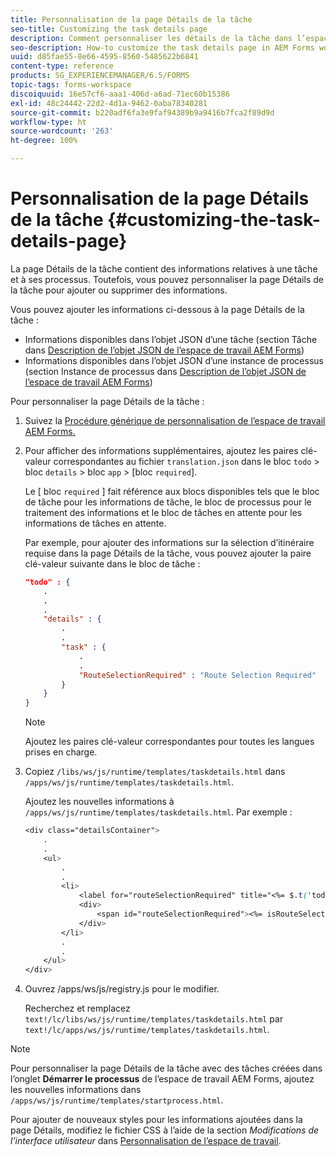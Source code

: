 ```yaml
---
title: Personnalisation de la page Détails de la tâche
seo-title: Customizing the task details page
description: Comment personnaliser les détails de la tâche dans l’espace de travail AEM Forms pour modifier les informations par défaut affichées relatives à une tâche.
seo-description: How-to customize the task details page in AEM Forms workspace to modify the default information displayed about a task.
uuid: d85fae55-8e66-4595-8560-5485622b6841
content-type: reference
products: SG_EXPERIENCEMANAGER/6.5/FORMS
topic-tags: forms-workspace
discoiquuid: 16e57cf6-aaa1-406d-a6ad-71ec60b15386
exl-id: 48c24442-22d2-4d1a-9462-0aba78340281
source-git-commit: b220adf6fa3e9faf94389b9a9416b7fca2f89d9d
workflow-type: ht
source-wordcount: '263'
ht-degree: 100%

---
```


# Personnalisation de la page Détails de la tâche {#customizing-the-task-details-page}

La page Détails de la tâche contient des informations relatives à une tâche et à ses processus. Toutefois, vous pouvez personnaliser la page Détails de la tâche pour ajouter ou supprimer des informations.

Vous pouvez ajouter les informations ci-dessous à la page Détails de la tâche :

* Informations disponibles dans l’objet JSON d’une tâche (section Tâche dans [Description de l’objet JSON de l’espace de travail AEM Forms](/help/forms/using/html-workspace-json-object-description.md))
* Informations disponibles dans l’objet JSON d’une instance de processus (section Instance de processus dans [Description de l’objet JSON de l’espace de travail AEM Forms](/help/forms/using/html-workspace-json-object-description.md))

Pour personnaliser la page Détails de la tâche :

1. Suivez la [Procédure générique de personnalisation de l’espace de travail AEM Forms.](/help/forms/using/generic-steps-html-workspace-customization.md) 
1. Pour afficher des informations supplémentaires, ajoutez les paires clé-valeur correspondantes au fichier `translation.json` dans le bloc `todo` > bloc `details` > bloc `app` > [bloc `required`].

   Le [ bloc `required` ] fait référence aux blocs disponibles tels que le bloc de tâche pour les informations de tâche, le bloc de processus pour le traitement des informations et le bloc de tâches en attente pour les informations de tâches en attente.

   Par exemple, pour ajouter des informations sur la sélection d’itinéraire requise dans la page Détails de la tâche, vous pouvez ajouter la paire clé-valeur suivante dans le bloc de tâche :

   ```json
   "todo" : {
       .
       .
       .
       "details" : {
           .
           .
           "task" : {
               .
               .
               "RouteSelectionRequired" : "Route Selection Required"
           }
       }
   }
   ```

   >[!NOTE]
   >
   >Ajoutez les paires clé-valeur correspondantes pour toutes les langues prises en charge.

1. Copiez `/libs/ws/js/runtime/templates/taskdetails.html` dans `/apps/ws/js/runtime/templates/taskdetails.html`.

   Ajoutez les nouvelles informations à `/apps/ws/js/runtime/templates/taskdetails.html`. Par exemple :

   ```css
   <div class="detailsContainer">
       .
       .
       <ul>
           .
           .
           <li>
               <label for="routeSelectionRequired" title="<%= $.t('todo.details.task.RouteSelectionRequired')%>"><%= $.t('todo.details.task.RouteSelectionRequired')%></label>
               <div>
                   <span id="routeSelectionRequired"><%= isRouteSelectionRequired != null ? isRouteSelectionRequired : ''%></span>
               </div>
           </li>
           .
           .
       </ul>
   </div>
   ```

1. Ouvrez /apps/ws/js/registry.js pour le modifier.

   Recherchez et remplacez `text!/lc/libs/ws/js/runtime/templates/taskdetails.html` par `text!/lc/apps/ws/js/runtime/templates/taskdetails.html`.

>[!NOTE]
>
>Pour personnaliser la page Détails de la tâche avec des tâches créées dans l’onglet **Démarrer le processus** de l’espace de travail AEM Forms, ajoutez les nouvelles informations dans `/apps/ws/js/runtime/templates/startprocess.html`.
>
>Pour ajouter de nouveaux styles pour les informations ajoutées dans la page Détails, modifiez le fichier CSS à l’aide de la section *Modifications de l’interface utilisateur* dans [Personnalisation de l’espace de travail](changing-locale-user-interface.md).
